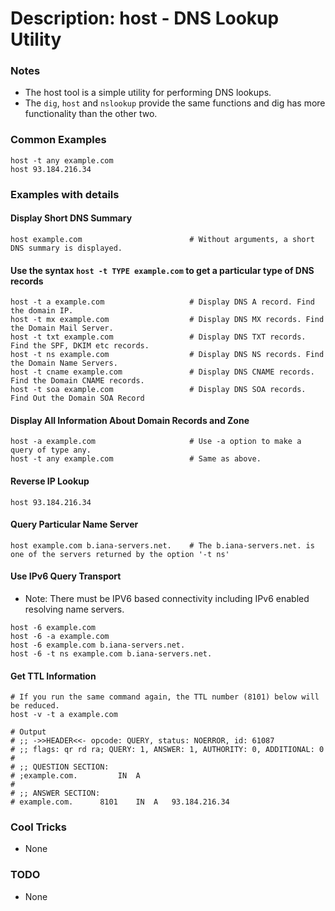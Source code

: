 # Description: host - DNS Lookup Utility

### Notes
* The host tool is a simple utility for performing DNS lookups.
* The `dig`, `host` and `nslookup` provide the same functions and dig has more functionality than the other two. 

### Common Examples
```shell
host -t any example.com
host 93.184.216.34
```

### Examples with details
#### Display Short DNS Summary
```shell
host example.com                        # Without arguments, a short DNS summary is displayed.
```

#### Use the syntax `host -t TYPE example.com` to get a particular type of DNS records
```shell
host -t a example.com                   # Display DNS A record. Find the domain IP.
host -t mx example.com                  # Display DNS MX records. Find the Domain Mail Server. 
host -t txt example.com                 # Display DNS TXT records. Find the SPF, DKIM etc records.
host -t ns example.com                  # Display DNS NS records. Find the Domain Name Servers.
host -t cname example.com               # Display DNS CNAME records. Find the Domain CNAME records.
host -t soa example.com                 # Display DNS SOA records. Find Out the Domain SOA Record
```

#### Display All Information About Domain Records and Zone
```shell
host -a example.com                     # Use -a option to make a query of type any.
host -t any example.com                 # Same as above.
```

#### Reverse IP Lookup
```shell
host 93.184.216.34
```

#### Query Particular Name Server
```shell
host example.com b.iana-servers.net.    # The b.iana-servers.net. is one of the servers returned by the option '-t ns'
```

#### Use IPv6 Query Transport
* Note: There must be IPV6 based connectivity including IPv6 enabled resolving name servers.

```shell
host -6 example.com
host -6 -a example.com
host -6 example.com b.iana-servers.net.
host -6 -t ns example.com b.iana-servers.net.
```

#### Get TTL Information
```
# If you run the same command again, the TTL number (8101) below will be reduced.
host -v -t a example.com

# Output
# ;; ->>HEADER<<- opcode: QUERY, status: NOERROR, id: 61087
# ;; flags: qr rd ra; QUERY: 1, ANSWER: 1, AUTHORITY: 0, ADDITIONAL: 0
# 
# ;; QUESTION SECTION:
# ;example.com.			IN	A
# 
# ;; ANSWER SECTION:
# example.com.		8101	IN	A	93.184.216.34
```

### Cool Tricks
* None

### TODO
* None
